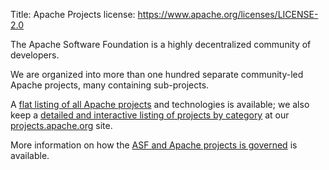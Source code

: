 Title: Apache Projects
license: https://www.apache.org/licenses/LICENSE-2.0

The Apache Software Foundation is a highly decentralized community of
developers. 

We are organized into more than one hundred separate community-led Apache projects, 
many containing sub-projects. 

A [flat listing of all Apache projects](http://www.apache.org/index.html#projects-list) and 
technologies is available; we also keep a [detailed and interactive listing of projects by category](http://projects.apache.org/) 
at our [projects.apache.org](http://projects.apache.org/) site.

More information on how the [ASF and Apache projects is governed](http://www.apache.org/foundation/governance/) is available. 

